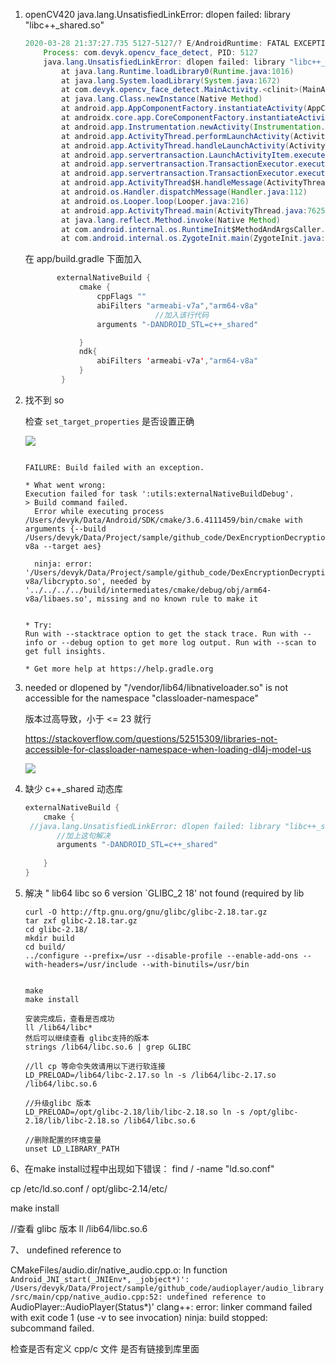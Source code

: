 1. openCV420  java.lang.UnsatisfiedLinkError: dlopen failed: library "libc++_shared.so" 

   ```java
   2020-03-28 21:37:27.735 5127-5127/? E/AndroidRuntime: FATAL EXCEPTION: main
       Process: com.devyk.opencv_face_detect, PID: 5127
       java.lang.UnsatisfiedLinkError: dlopen failed: library "libc++_shared.so" not found
           at java.lang.Runtime.loadLibrary0(Runtime.java:1016)
           at java.lang.System.loadLibrary(System.java:1672)
           at com.devyk.opencv_face_detect.MainActivity.<clinit>(MainActivity.java:113)
           at java.lang.Class.newInstance(Native Method)
           at android.app.AppComponentFactory.instantiateActivity(AppComponentFactory.java:69)
           at androidx.core.app.CoreComponentFactory.instantiateActivity(CoreComponentFactory.java:43)
           at android.app.Instrumentation.newActivity(Instrumentation.java:1224)
           at android.app.ActivityThread.performLaunchActivity(ActivityThread.java:3340)
           at android.app.ActivityThread.handleLaunchActivity(ActivityThread.java:3614)
           at android.app.servertransaction.LaunchActivityItem.execute(LaunchActivityItem.java:86)
           at android.app.servertransaction.TransactionExecutor.executeCallbacks(TransactionExecutor.java:108)
           at android.app.servertransaction.TransactionExecutor.execute(TransactionExecutor.java:68)
           at android.app.ActivityThread$H.handleMessage(ActivityThread.java:2199)
           at android.os.Handler.dispatchMessage(Handler.java:112)
           at android.os.Looper.loop(Looper.java:216)
           at android.app.ActivityThread.main(ActivityThread.java:7625)
           at java.lang.reflect.Method.invoke(Native Method)
           at com.android.internal.os.RuntimeInit$MethodAndArgsCaller.run(RuntimeInit.java:524)
           at com.android.internal.os.ZygoteInit.main(ZygoteInit.java:987)
   ```

   在 app/build.gradle 下面加入

   ```java
          externalNativeBuild {
               cmake {
                   cppFlags ""
                   abiFilters "armeabi-v7a","arm64-v8a"
   								//加入该行代码
                   arguments "-DANDROID_STL=c++_shared"
   
               }
               ndk{
                   abiFilters 'armeabi-v7a',"arm64-v8a"
               }
           }
   ```

   

2. 找不到 so

   检查 `set_target_properties` 是否设置正确

   ![](https://devyk.oss-cn-qingdao.aliyuncs.com/blog/20200412214345.png)

   

   

   ```
   
   FAILURE: Build failed with an exception.
   
   * What went wrong:
   Execution failed for task ':utils:externalNativeBuildDebug'.
   > Build command failed.
     Error while executing process /Users/devyk/Data/Android/SDK/cmake/3.6.4111459/bin/cmake with arguments {--build /Users/devyk/Data/Project/sample/github_code/DexEncryptionDecryption/utils/.externalNativeBuild/cmake/debug/arm64-v8a --target aes}
     
     ninja: error: '/Users/devyk/Data/Project/sample/github_code/DexEncryptionDecryption/utils../libs/lib/arm64-v8a/libcrypto.so', needed by '../../../../build/intermediates/cmake/debug/obj/arm64-v8a/libaes.so', missing and no known rule to make it
   
   
   * Try:
   Run with --stacktrace option to get the stack trace. Run with --info or --debug option to get more log output. Run with --scan to get full insights.
   
   * Get more help at https://help.gradle.org
   ```

   

   

3. needed or dlopened by "/vendor/lib64/libnativeloader.so" is not accessible for the namespace "classloader-namespace"

   版本过高导致，小于 <= 23 就行

   https://stackoverflow.com/questions/52515309/libraries-not-accessible-for-classloader-namespace-when-loading-dl4j-model-us

   ![](https://devyk.oss-cn-qingdao.aliyuncs.com/blog/20200412215011.png)

4. 缺少 c++_shared 动态库

   ```groovy
   externalNativeBuild {
       cmake {
   	//java.lang.UnsatisfiedLinkError: dlopen failed: library "libc++_shared.so" not found
          //加上这句解决
          arguments "-DANDROID_STL=c++_shared"
           
       }
   }
   ```

5. 解决 " lib64 libc so 6 version `GLIBC_2 18' not found (required by lib

   ```
   curl -O http://ftp.gnu.org/gnu/glibc/glibc-2.18.tar.gz
   tar zxf glibc-2.18.tar.gz 
   cd glibc-2.18/
   mkdir build
   cd build/
   ../configure --prefix=/usr --disable-profile --enable-add-ons --with-headers=/usr/include --with-binutils=/usr/bin
   
   
   make 
   make install
   
   安装完成后，查看是否成功
   ll /lib64/libc*
   然后可以继续查看 glibc支持的版本
   strings /lib64/libc.so.6 | grep GLIBC
   
   //ll cp 等命令失效请用以下进行软连接   
   LD_PRELOAD=/lib64/libc-2.17.so ln -s /lib64/libc-2.17.so /lib64/libc.so.6
   
   //升级glibc 版本
   LD_PRELOAD=/opt/glibc-2.18/lib/libc-2.18.so ln -s /opt/glibc-2.18/lib/libc-2.18.so /lib64/libc.so.6
   
   //删除配置的环境变量
   unset LD_LIBRARY_PATH
   ```

6、在make install过程中出现如下错误：
   find / -name "ld.so.conf"

   cp /etc/ld.so.conf / opt/glibc-2.14/etc/

   make install

   //查看 glibc 版本
   ll /lib64/libc.so.6

7、 undefined reference to

CMakeFiles/audio.dir/native_audio.cpp.o: In function `Android_JNI_start(_JNIEnv*, _jobject*)':
/Users/devyk/Data/Project/sample/github_code/audioplayer/audio_library/src/main/cpp/native_audio.cpp:52: undefined reference to `AudioPlayer::AudioPlayer(Status*)'
clang++: error: linker command failed with exit code 1 (use -v to see invocation)
ninja: build stopped: subcommand failed.

检查是否有定义 cpp/c 文件 是否有链接到库里面
